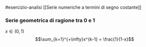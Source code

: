 #esercizio-analisi 
[[Serie numeriche a termini di segno costante]]
### Serie geometrica di ragione tra 0 e 1
$x\in(0,1)$
$$\sum_{k=1}^{+\infty}x^{k-1} = \frac{1}{1-x}$$